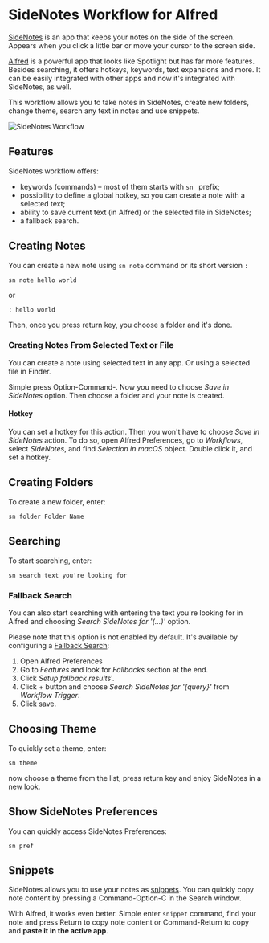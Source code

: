 # SideNotes Workflow for Alfred

[SideNotes](https://www.apptorium.com/sidenotes) is an app that keeps your notes on the side of the screen. Appears when you click a little bar or move your cursor to the screen side. 

[Alfred](https://www.alfredapp.com) is a powerful app that looks like Spotlight but
has far more features. Besides searching, it offers hotkeys, keywords, text expansions and more.
It can be easily integrated with other apps and now it's integrated with SideNotes, as well.

This workflow allows you to take notes in SideNotes, create new folders, change theme, search any text in notes and use snippets.

![SideNotes Workflow](https://user-images.githubusercontent.com/868275/139533636-2c7f0f85-d3b3-42e0-ad61-7694055a406b.jpg)

## Features
SideNotes workflow offers:
* keywords (commands) – most of them starts with `sn ` prefix;
* possibility to define a global hotkey, so you can create a note with a selected text;
* ability to save current text (in Alfred) or the selected file in SideNotes;
* a fallback search.

## Creating Notes
You can create a new note using `sn note` command or its short version `:`
```
sn note hello world
```
or
```
: hello world
```

Then, once you press return key, you choose a folder and it's done.

### Creating Notes From Selected Text or File
You can create a note using selected text in any app. Or using a selected
file in Finder.

Simple press Option-Command-\. Now you need to choose *Save in SideNotes*
option. Then choose a folder and your note is created.

#### Hotkey
You can set a hotkey for this action. Then you won't have to choose *Save in SideNotes*
action. To do so, open Alfred Preferences, go to *Workflows*, select *SideNotes*,
and find *Selection in macOS* object. Double click it, and set a hotkey.

## Creating Folders
To create a new folder, enter:
```
sn folder Folder Name
```

## Searching
To start searching, enter:
```
sn search text you're looking for
```

### Fallback Search
You can also start searching with entering the
text you're looking for in Alfred and choosing *Search SideNotes for '(...)'* option.

Please note that this option is not enabled by default. It's available by
configuring a [Fallback Search](https://www.alfredapp.com/help/features/default-results/fallback-searches/):
1. Open Alfred Preferences
2. Go to *Features* and look for *Fallbacks* section at the end.
3. Click *Setup fallback results*'.
4. Click + button and choose *Search SideNotes for '{query}'* from *Workflow Trigger*.
5. Click save.

## Choosing Theme
To quickly set a theme, enter:
```
sn theme
```
now choose a theme from the list, press return key and enjoy SideNotes
in a new look.

## Show SideNotes Preferences
You can quickly access SideNotes Preferences:
```
sn pref
```

## Snippets
SideNotes allows you to use your notes as [snippets](https://www.apptorium.com/sidenotes/tips/how-to-use-text-snippets).
You can quickly copy note content by pressing a Command-Option-C in the Search window.

With Alfred, it works even better. Simple enter `snippet` command, find your
note and press Return to copy note content or Command-Return to copy and **paste it
in the active app**.
